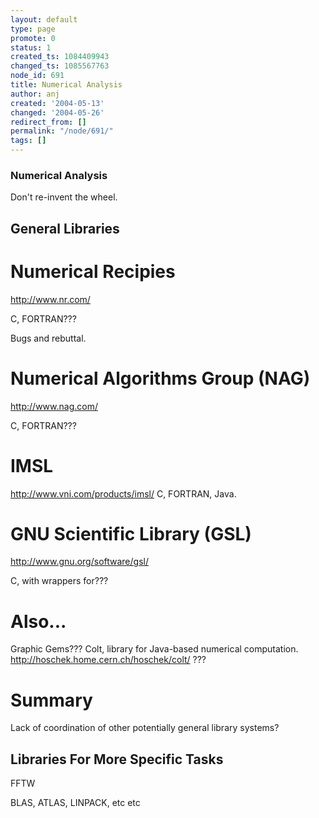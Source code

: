 ```yaml
---
layout: default
type: page
promote: 0
status: 1
created_ts: 1084409943
changed_ts: 1085567763
node_id: 691
title: Numerical Analysis
author: anj
created: '2004-05-13'
changed: '2004-05-26'
redirect_from: []
permalink: "/node/691/"
tags: []
---
```

### Numerical Analysis
Don't re-invent the wheel.

## General Libraries

# Numerical Recipies
<http://www.nr.com/>

C, FORTRAN???

Bugs and rebuttal.

# Numerical Algorithms Group (NAG)
<http://www.nag.com/>

C, FORTRAN???

# IMSL
<http://www.vni.com/products/imsl/>
C, FORTRAN, Java.

# GNU Scientific Library (GSL)
<http://www.gnu.org/software/gsl/>

C, with wrappers for???

# Also...
Graphic Gems???
Colt, library for Java-based numerical computation. <http://hoschek.home.cern.ch/hoschek/colt/> ???

# Summary
Lack of coordination of other potentially general library systems?


## Libraries For More Specific Tasks

FFTW

BLAS, ATLAS, LINPACK, etc etc


